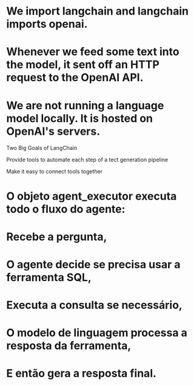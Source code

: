 
# We import langchain and langchain imports openai.
# Whenever we feed some text into the model, it sent off an HTTP request to the OpenAI API.
# We are not running a language model locally. It is hosted on OpenAI's servers.

Two Big Goals of LangChain

Provide tools to automate each step of a tect generation pipeline

Make it easy to connect tools together


# O objeto agent_executor executa todo o fluxo do agente:

# Recebe a pergunta,
# O agente decide se precisa usar a ferramenta SQL,
# Executa a consulta se necessário,
# O modelo de linguagem processa a resposta da ferramenta,
# E então gera a resposta final.